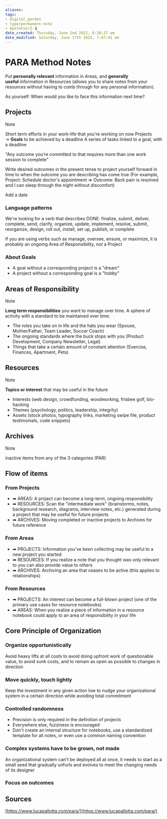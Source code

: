 ```yaml
---
aliases: 
tags: 
- digital_garden
- type/permanent-note
- epstatus/2-🪴
date_created: Thursday, June 2nd 2022, 6:28:37 am
date_modified: Saturday, June 17th 2023, 7:47:41 am
---
```

# PARA Method Notes
Put **personally relevant** information in Areas, and **generally useful** information in Resources (allows you to share notes from your resources without having to comb through for any personal information).

As yourself: When would you like to face this information next time?

## Projects
> [!note]
> Short term efforts in your work-life that you're working on now
> Projects → **Goals** to be achieved by a deadline
> A series of tasks linked to a goal, with a deadline


"Any outcome you’re committed to that requires more than one work session to complete"

Write desired outcomes in the present tense to project yourself forward in time to when the outcome you are describing has come true (For example, Project: Schedule doctor's appointment ⇒ Outcome: Back pain is resolved and I can sleep through the night without discomfort)

Add a date

### Language patterns
We're looking for a verb that describes DONE: finalize, submit, deliver, complete, send, clarify, organize, update, implement, resolve, submit, reorganize, design, roll out, install, set up, publish, or complete

If you are using verbs such as manage, oversee, ensure, or maximize, it is probably an ongoing Area of Responsibility, not a Project


### About Goals
- A goal without a corresponding project is a "dream"
- A project without a corresponding goal is a "hobby"

## Areas of Responsibility
> [!note]
> **Long term responsibilities** you want to manage over time.
> A sphere of activity with a standard to be maintained over time.

* The roles you take on in life and the hats you wear (Spouse, Mother/Father, Team Leader, Soccer Coach)
* The ongoing standards where the buck stops with you (Product Development, Company Newsletter, Legal)
* Things that take a certain amount of constant attention (Exercise, Finances, Apartment, Pets)

## Resources
> [!note]
> **Topics or interest** that may be useful in the future 


- Interests (web design, crowdfunding, woodworking, frisbee golf, bio-hacking
- Themes (psychology, politics, leadership, integrity)
- Assets (stock photos, typography links, marketing swipe file, product testimonials, code snippets)

## Archives
> [!note]
>  inactive items from any of the 3 categories (PAR)


## Flow of items
### From Projects
- ➡ AREAS: A project can become a long-term, ongoing responsibility
- ➡ RESOURCES: Scan the "intermediate work" (brainstorms, notes, background research, diagrams, interview notes, etc.) generated during a project that may be useful for future projects
- ➡ ARCHIVES: Moving completed or inactive projects to Archives for future reference

### From Areas
- ➡ PROJECTS: Information you've been collecting may be useful to a new project you started
- ➡ RESOURCES: If you realize a note that you thought was only relevant to you can also provide value to others
- ➡ ARCHIVES: Archiving an area that ceases to be active (this applies to relationships)

### From Resources
- ➡ PROJECTS: An interest can become a full-blown project (one of the primary use cases for resource notebooks)
- ➡ AREAS: When you realize a piece of information in a resource notebook could apply to an area of responsibility in your life


## Core Principle of Organization
### Organize opportunistically
Avoid heavy lifts at all costs to avoid doing upfront work of questionable value, to avoid sunk costs, and to remain as open as possible to changes in direction

### Move quickly, touch lightly
Keep the investment in any given action low to nudge your organizational system in a certain direction while avoiding total commitment

### Controlled randomness
- Precision is only required in the definition of projects
- Everywhere else, fuzziness is encouraged
- Don't create an internal structure for notebooks, use a standardized template for all notes, or even use a common naming convention

### Complex systems have to be grown, not made
An organizational system can't be deployed all at once, it needs to start as a small seed that gradually unfurls and evolves to meet the changing needs of its designer

### Focus on outcomes



## Sources
[https://www.lucapallotta.com/para/](https://www.lucapallotta.com/para/)
